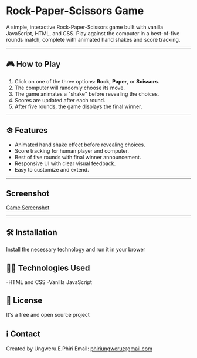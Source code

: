 # Rock-Paper-Scissors Game

A simple, interactive Rock-Paper-Scissors game built with vanilla JavaScript, HTML, and CSS. Play against the computer in a best-of-five rounds match, complete with animated hand shakes and score tracking.

---

## 🎮 How to Play

1. Click on one of the three options: **Rock**, **Paper**, or **Scissors**.
2. The computer will randomly choose its move.
3. The game animates a "shake" before revealing the choices.
4. Scores are updated after each round.
5. After five rounds, the game displays the final winner.

---

## ⚙️ Features

- Animated hand shake effect before revealing choices.
- Score tracking for human player and computer.
- Best of five rounds with final winner announcement.
- Responsive UI with clear visual feedback.
- Easy to customize and extend.

---
## Screenshot
[Game Screenshot](Screenshot-2025-10-18-015029.png)

---

## 🛠️ Installation
Install the necessary technology and run it in your brower

## 🧑‍💻 Technologies Used
-HTML and CSS
-Vanilla JavaScript

## 🪪 License
It's a free and open source project

## ℹ️ Contact
Created by Ungweru.E.Phiri
Email: phiriungweru@gmail.com
